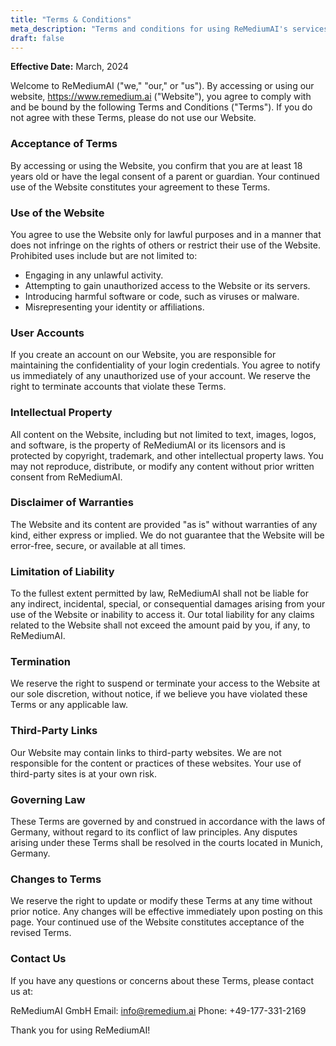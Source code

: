 ```yaml
---
title: "Terms & Conditions"
meta_description: "Terms and conditions for using ReMediumAI's services"
draft: false
---
```


**Effective Date:** March, 2024

Welcome to ReMediumAI ("we," "our," or "us"). By accessing or using our website, <https://www.remedium.ai> ("Website"), you agree to comply with and be bound by the following Terms and Conditions ("Terms"). If you do not agree with these Terms, please do not use our Website.

### Acceptance of Terms

By accessing or using the Website, you confirm that you are at least 18 years old or have the legal consent of a parent or guardian. Your continued use of the Website constitutes your agreement to these Terms.

### Use of the Website

You agree to use the Website only for lawful purposes and in a manner that does not infringe on the rights of others or restrict their use of the Website. Prohibited uses include but are not limited to:

- Engaging in any unlawful activity.
- Attempting to gain unauthorized access to the Website or its servers.
- Introducing harmful software or code, such as viruses or malware.
- Misrepresenting your identity or affiliations.

### User Accounts

If you create an account on our Website, you are responsible for maintaining the confidentiality of your login credentials. You agree to notify us immediately of any unauthorized use of your account. We reserve the right to terminate accounts that violate these Terms.

### Intellectual Property

All content on the Website, including but not limited to text, images, logos, and software, is the property of ReMediumAI or its licensors and is protected by copyright, trademark, and other intellectual property laws. You may not reproduce, distribute, or modify any content without prior written consent from ReMediumAI.

### Disclaimer of Warranties

The Website and its content are provided "as is" without warranties of any kind, either express or implied. We do not guarantee that the Website will be error-free, secure, or available at all times.

### Limitation of Liability

To the fullest extent permitted by law, ReMediumAI shall not be liable for any indirect, incidental, special, or consequential damages arising from your use of the Website or inability to access it. Our total liability for any claims related to the Website shall not exceed the amount paid by you, if any, to ReMediumAI.

### Termination

We reserve the right to suspend or terminate your access to the Website at our sole discretion, without notice, if we believe you have violated these Terms or any applicable law.

### Third-Party Links

Our Website may contain links to third-party websites. We are not responsible for the content or practices of these websites. Your use of third-party sites is at your own risk.

### Governing Law

These Terms are governed by and construed in accordance with the laws of Germany, without regard to its conflict of law principles. Any disputes arising under these Terms shall be resolved in the courts located in Munich, Germany.

### Changes to Terms

We reserve the right to update or modify these Terms at any time without prior notice. Any changes will be effective immediately upon posting on this page. Your continued use of the Website constitutes acceptance of the revised Terms.

### Contact Us

If you have any questions or concerns about these Terms, please contact us at:

ReMediumAI GmbH
Email: info@remedium.ai
Phone: +49-177-331-2169

Thank you for using ReMediumAI!
